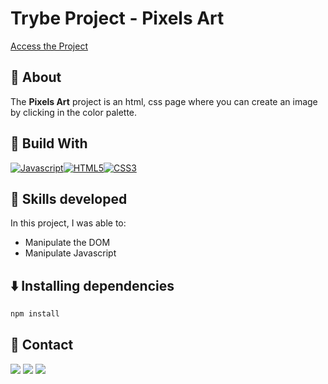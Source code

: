# Trybe Project - Pixels Art

[Access the Project](https://thierrydrmv.github.io/pixels-art/)

## 📝 About


The **Pixels Art** project is an html, css page where you can create an image by clicking in the color palette.


## 🚀 Build With

[![Javascript][Javascript]][Javascript-url][![HTML5][HTML5]][HTML5-url][![CSS3][CSS3]][CSS3-url]

## 📌 Skills developed

In this project, I was able to:

- Manipulate the DOM
- Manipulate Javascript
  
## ⬇️ Installing dependencies

  ```bash
  npm install
  ``` 

## 💬 Contact

<div>
  <a href = "https://wa.me/41999240022"><img src="https://img.shields.io/badge/WhatsApp-25D366?style=for-the-badge&logo=whatsapp&logoColor=white" target="_blank"></a>
  <a href = "mailto:varelathierry@gmail.com"><img src="https://img.shields.io/badge/-Gmail-%23333?style=for-the-badge&logo=gmail&logoColor=white" target="_blank"></a>
  <a href="https://www.linkedin.com/in/varela-thierry" target="_blank"><img src="https://img.shields.io/badge/-LinkedIn-%230077B5?style=for-the-badge&logo=linkedin&logoColor=white"
</div>

[Javascript]: https://img.shields.io/badge/javascript-F7DF1E?style=for-the-badge&logo=javascript&logoColor=white
[Javascript-url]: https://developer.mozilla.org/pt-BR/docs/Web/JavaScript
[HTML5]: https://img.shields.io/badge/html5-E34F26?style=for-the-badge&logo=html5&logoColor=white
[HTML5-URL]: https://developer.mozilla.org/en-US/docs/Glossary/HTML5
[CSS3]: https://img.shields.io/badge/css_3-1572B6?style=for-the-badge&logo=css3&logoColor=white
[CSS3-url]: https://developer.mozilla.org/pt-BR/docs/Web/CSS
